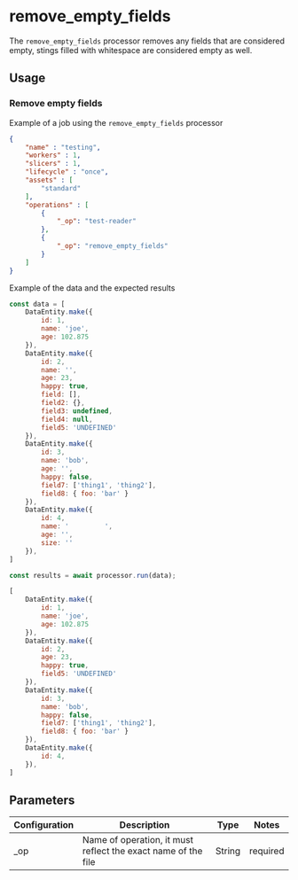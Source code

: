 # remove_empty_fields

The `remove_empty_fields` processor removes any fields that are considered empty, stings filled with whitespace are considered empty as well.

## Usage

### Remove empty fields

Example of a job using the `remove_empty_fields` processor

```json
{
    "name" : "testing",
    "workers" : 1,
    "slicers" : 1,
    "lifecycle" : "once",
    "assets" : [
        "standard"
    ],
    "operations" : [
        {
            "_op": "test-reader"
        },
        {
            "_op": "remove_empty_fields"
        }
    ]
}

```
Example of the data and the expected results

```javascript
const data = [
    DataEntity.make({
        id: 1,
        name: 'joe',
        age: 102.875
    }),
    DataEntity.make({
        id: 2,
        name: '',
        age: 23,
        happy: true,
        field: [],
        field2: {},
        field3: undefined,
        field4: null,
        field5: 'UNDEFINED'
    }),
    DataEntity.make({
        id: 3,
        name: 'bob',
        age: '',
        happy: false,
        field7: ['thing1', 'thing2'],
        field8: { foo: 'bar' }
    }),
    DataEntity.make({
        id: 4,
        name: '         ',
        age: '',
        size: ''
    }),
]

const results = await processor.run(data);

[
    DataEntity.make({
        id: 1,
        name: 'joe',
        age: 102.875
    }),
    DataEntity.make({
        id: 2,
        age: 23,
        happy: true,
        field5: 'UNDEFINED'
    }),
    DataEntity.make({
        id: 3,
        name: 'bob',
        happy: false,
        field7: ['thing1', 'thing2'],
        field8: { foo: 'bar' }
    }),
    DataEntity.make({
        id: 4,
    }),
]
```

## Parameters

| Configuration | Description                                                   | Type   | Notes                        |
| ------------- | ------------------------------------------------------------- | ------ | ---------------------------- |
| _op           | Name of operation, it must reflect the exact name of the file | String | required |

